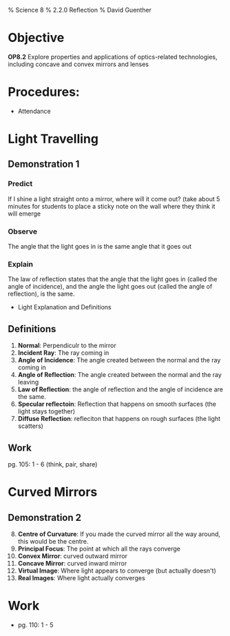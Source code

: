 % Science 8
% 2.2.0 Reflection
% David Guenther

# Objective

**OP8.2** Explore properties and applications of optics-related technologies, including concave and convex mirrors and lenses

# Procedures:

* Attendance

# Light Travelling

## Demonstration 1

### Predict

If I shine a light straight onto a mirror, where will it come out? (take about 5 minutes for students to place a sticky note on the wall where they think it will emerge

### Observe

The angle that the light goes in is the same angle that it goes out

### Explain

The law of reflection states that the angle that the light goes in (called the angle of incidence), and the angle the light goes out (called the angle of reflection), is the same.

* Light Explanation and Definitions

## Definitions

1. **Normal**: Perpendiculr to the mirror
2. **Incident Ray**: The ray coming in
3. **Angle of Incidence**: The angle created between the normal and the ray coming in
4. **Angle of Reflection**: The angle created between the normal and the ray leaving
5. **Law of Reflection**: the angle of reflection and the angle of incidence are the same.
6. **Specular reflectoin**: Reflection that happens on smooth surfaces (the light stays together)
7. **Diffuse Reflection**: refleciton that happens on rough surfaces (the light scatters)

## Work

pg. 105: 1 - 6 (think, pair, share)

# Curved Mirrors

## Demonstration 2



8. **Centre of Curvature**: If you made the curved mirror all the way around, this would be the centre.
9. **Principal Focus**: The point at which all the rays converge
10. **Convex Mirror**: curved outward mirror
11. **Concave Mirror**: curved inward mirror
12. **Virtual Image**: Where light appears to converge (but actually doesn't)
13. **Real Images**: Where light actually converges

# Work

* pg. 110: 1 - 5
